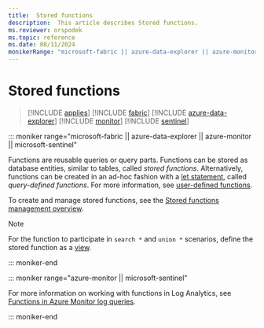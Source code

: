 ```yaml
---
title:  Stored functions
description:  This article describes Stored functions.
ms.reviewer: orspodek
ms.topic: reference
ms.date: 08/11/2024
monikerRange: "microsoft-fabric || azure-data-explorer || azure-monitor || microsoft-sentinel"
---
```

# Stored functions

> [!INCLUDE [applies](../../includes/applies-to-version/applies.md)] [!INCLUDE [fabric](../../includes/applies-to-version/fabric.md)] [!INCLUDE [azure-data-explorer](../../includes/applies-to-version/azure-data-explorer.md)] [!INCLUDE [monitor](../../includes/applies-to-version/monitor.md)] [!INCLUDE [sentinel](../../includes/applies-to-version/sentinel.md)]

::: moniker range="microsoft-fabric || azure-data-explorer || azure-monitor || microsoft-sentinel"

Functions are reusable queries or query parts. Functions can be stored as database entities, similar to tables, called *stored functions*. Alternatively, functions can be created in an ad-hoc fashion with a [let statement](../let-statement.md), called *query-defined functions*. For more information, see [user-defined functions](../functions/user-defined-functions.md).

To create and manage stored functions, see the [Stored functions management overview](../../management/functions.md).

> [!NOTE]
> For the function to participate in `search *` and `union *` scenarios, define the stored function as a [view](../../query/schema-entities/views.md).

::: moniker-end

::: moniker range="azure-monitor || microsoft-sentinel"

For more information on working with functions in Log Analytics, see [Functions in Azure Monitor log queries](/azure/azure-monitor/logs/functions).

::: moniker-end
